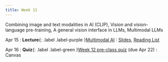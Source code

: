 ```yaml
---
title: Week 11
---
```


Combining image and text modalities in AI (CLIP), Vision and vision-language pre-training, A general vision interface in LLMs, Multimodal LLMs

Apr 15
: **Lecture**{: .label .label-purple }[Multimodal AI](/AIM2/lectures/week11)
  : [Slides](/AIM2/assets/zitnik-AIM2-L11.pdf), [Reading List](/AIM2/lectures/week11)

Apr 16
: **Quiz**{: .label .label-green }[Week 12 pre-class quiz](#) (due Apr 22)
  : Canvas
